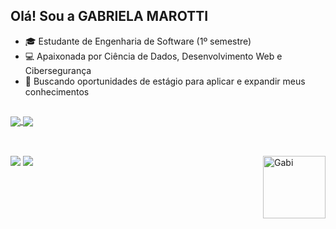 ## Olá! Sou a GABRIELA MAROTTI

- 🎓 Estudante de Engenharia de Software (1º semestre)
- 💻 Apaixonada por Ciência de Dados, Desenvolvimento Web e Cibersegurança
- 🎯 Buscando oportunidades de estágio para aplicar e expandir meus conhecimentos

##

<div>
  <a href="https://github.com/gabiimarotti">
  <img align="center" src="https://github-readme-stats.vercel.app/api?username=gabiimarotti&show_icons=true&theme=dracula"/>
  <img align="center" src="https://github-readme-stats.vercel.app/api/top-langs/?username=gabiimarotti&layout=pie&theme=dracula"/>
</div>

##

<div style="display: inline_block"><br>
  <img align="right" height="100cm" alt="Gabi"  src="https://s1.ezgif.com/tmp/ezgif-131ceed829d550.gif">
</div>

<div>
  <a href="https://www.instagram.com/gabiimarotti/" target="_blank"><img src="https://img.shields.io/badge/Instagram-%23E4405F.svg?style=for-the-badge&logo=Instagram&logoColor=white" target="_blank"></a>
  <a href="https://www.linkedin.com/in/gabriela-marotti-4a5468284/" target="_blank"><img src="https://img.shields.io/badge/linkedin-%230077B5.svg?style=for-the-badge&logo=linkedin&logoColor=white" target="_blank"></a>  
</div>
